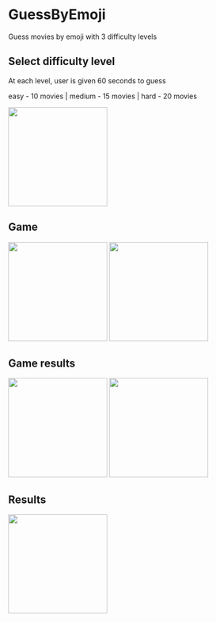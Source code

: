 # GuessByEmoji
Guess movies by emoji with 3 difficulty levels

## Select difficulty level

At each level, user is given 60 seconds to guess

easy - 10 movies | medium - 15 movies | hard - 20 movies

<img src="https://user-images.githubusercontent.com/105456398/195869688-473ced5a-cbce-4597-a453-f3394208a9f8.png" width="200" />

## Game

<img src="https://user-images.githubusercontent.com/105456398/195872185-71472668-af3f-4299-8818-549625d3b43d.png" width="200" /> <img src="https://user-images.githubusercontent.com/105456398/195872341-ebf9a37e-2443-4b4b-afe2-c659627ef340.png" width="200" />


## Game results

<img src="https://user-images.githubusercontent.com/105456398/195874842-8150f594-55df-4db2-897f-edf94e03c5e3.png" width="200" /> <img src="https://user-images.githubusercontent.com/105456398/195874870-abc7e852-4e92-4db5-b6c4-8f63c3fafcc9.png" width="200" />

## Results

<img src="https://user-images.githubusercontent.com/105456398/195878744-0d606f8b-4ae2-4456-8025-2f9956ec1d14.png" width="200" />
